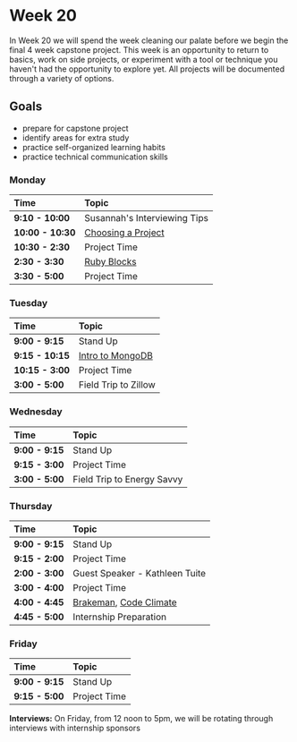 # Week 20

In Week 20 we will spend the week cleaning our palate before we begin the final 4 week capstone project. This week is an opportunity to return to basics, work on side projects, or experiment with a tool or technique you haven't had the opportunity to explore yet. All projects will be documented through a variety of options.

## Goals

- prepare for capstone project
- identify areas for extra study
- practice self-organized learning habits
- practice technical communication skills

### Monday

| Time              | Topic                                        |
|:------------------|:---------------------------------------------|
| **9:10 - 10:00**  | Susannah's Interviewing Tips                 |
| **10:00 - 10:30** | [Choosing a Project](choose-your-project.md) |
| **10:30 - 2:30**  | Project Time                                 |
| **2:30 - 3:30**   | [Ruby Blocks](monday/ruby_blocks.md)         |
| **3:30 - 5:00**   | Project Time                                 |

### Tuesday

| Time             | Topic                                                  |
|:-----------------|:-------------------------------------------------------|
| **9:00 - 9:15**  | Stand Up                                               |
| **9:15 - 10:15** | [Intro to MongoDB](tuesday/introduction_to_mongodb.md) |
| **10:15 - 3:00** | Project Time                                           |
| **3:00 - 5:00**  | Field Trip to Zillow                                   |

### Wednesday

| Time            | Topic                      |
|:----------------|:---------------------------|
| **9:00 - 9:15** | Stand Up                   |
| **9:15 - 3:00** | Project Time               |
| **3:00 - 5:00** | Field Trip to Energy Savvy |

### Thursday

| Time            | Topic                            |
|:----------------|:---------------------------------|
| **9:00 - 9:15** | Stand Up                         |
| **9:15 - 2:00** | Project Time                     |
| **2:00 - 3:00** | Guest Speaker - Kathleen Tuite   |
| **3:00 - 4:00** | Project Time                     |
| **4:00 - 4:45** | [Brakeman](thursday/brakeman.md), [Code Climate](thursday/code_climate.md) |
| **4:45 - 5:00** | Internship Preparation |

### Friday

| Time            | Topic        |
|:----------------|:-------------|
| **9:00 - 9:15** | Stand Up     |
| **9:15 - 5:00** | Project Time |

**Interviews:** On Friday, from 12 noon to 5pm, we will be rotating through interviews with internship sponsors



